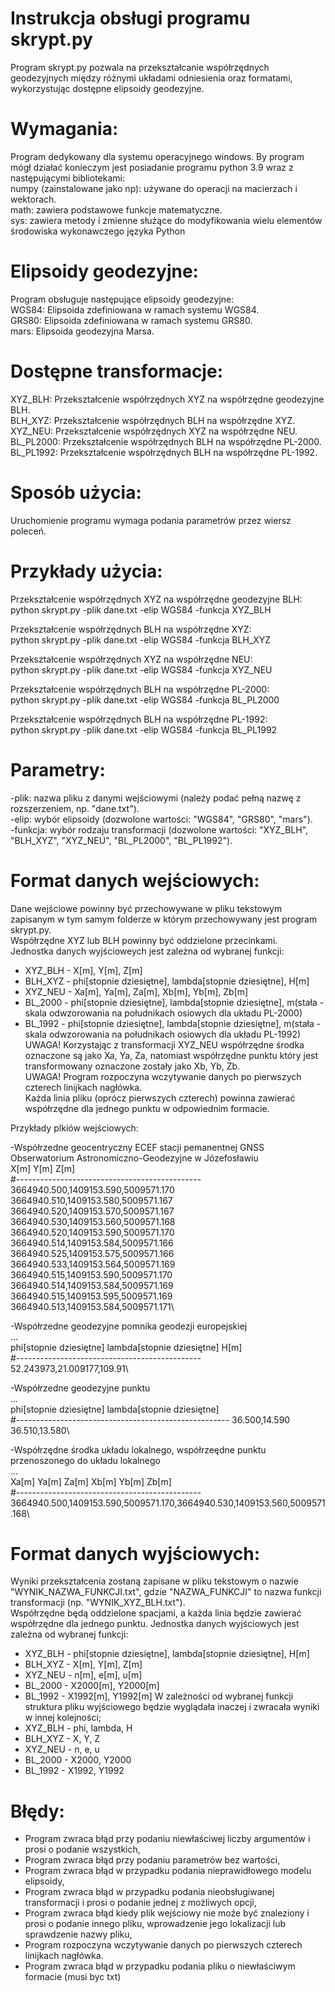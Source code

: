 # Instrukcja obsługi programu skrypt.py
Program skrypt.py pozwala na przekształcanie współrzędnych geodezyjnych między różnymi układami odniesienia oraz formatami, wykorzystując dostępne elipsoidy geodezyjne. 

# Wymagania:
Program dedykowany dla systemu operacyjnego windows. By program mógł działać konieczym jest posiadanie programu python 3.9 wraz z następującymi bibliotekami:\
numpy (zainstalowane jako np): używane do operacji na macierzach i wektorach.\
math: zawiera podstawowe funkcje matematyczne.\
sys: zawiera metody i zmienne służące do modyfikowania wielu elementów środowiska wykonawczego języka Python

# Elipsoidy geodezyjne:
Program obsługuje następujące elipsoidy geodezyjne:\
WGS84: Elipsoida zdefiniowana w ramach systemu WGS84.\
GRS80: Elipsoida zdefiniowana w ramach systemu GRS80.\
mars: Elipsoida geodezyjna Marsa.

# Dostępne transformacje:
XYZ_BLH: Przekształcenie współrzędnych XYZ na współrzędne geodezyjne BLH.\
BLH_XYZ: Przekształcenie współrzędnych BLH na współrzędne XYZ.\
XYZ_NEU: Przekształcenie współrzędnych XYZ na współrzędne NEU.\
BL_PL2000: Przekształcenie współrzędnych BLH na współrzędne PL-2000.\
BL_PL1992: Przekształcenie współrzędnych BLH na współrzędne PL-1992.

# Sposób użycia:
Uruchomienie programu wymaga podania parametrów przez wiersz poleceń.

# Przykłady użycia:

Przekształcenie współrzędnych XYZ na współrzędne geodezyjne BLH:\
python skrypt.py -plik dane.txt -elip WGS84 -funkcja XYZ_BLH

Przekształcenie współrzędnych BLH na współrzędne XYZ:\
python skrypt.py -plik dane.txt -elip WGS84 -funkcja BLH_XYZ

Przekształcenie współrzędnych XYZ na współrzędne NEU:\
python skrypt.py -plik dane.txt -elip WGS84 -funkcja XYZ_NEU

Przekształcenie współrzędnych BLH na współrzędne PL-2000:\
python skrypt.py -plik dane.txt -elip WGS84 -funkcja BL_PL2000

Przekształcenie współrzędnych BLH na współrzędne PL-1992:\
python skrypt.py -plik dane.txt -elip WGS84 -funkcja BL_PL1992

# Parametry:
-plik: nazwa pliku z danymi wejściowymi (należy podać pełną nazwę z rozszerzeniem, np. "dane.txt").\
-elip: wybór elipsoidy (dozwolone wartości: "WGS84", "GRS80", "mars").\
-funkcja: wybór rodzaju transformacji (dozwolone wartości: "XYZ_BLH", "BLH_XYZ", "XYZ_NEU", "BL_PL2000", "BL_PL1992").

# Format danych wejściowych:
Dane wejściowe powinny być przechowywane w pliku tekstowym zapisanym w tym samym folderze w którym przechowywany jest program skrypt.py.\
Współrzędne XYZ lub BLH powinny być oddzielone przecinkami.\
Jednostka danych wyjścioweych jest zależna od wybranej funkcji:
- XYZ_BLH - X[m], Y[m], Z[m]
- BLH_XYZ - phi[stopnie dziesiętne], lambda[stopnie dziesiętne], H[m]
- XYZ_NEU - Xa[m], Ya[m], Za[m], Xb[m], Yb[m], Zb[m]
- BL_2000 - phi[stopnie dziesiętne], lambda[stopnie dziesiętne], m(stała - skala odwzorowania na południkach osiowych dla układu PL-2000)
- BL_1992 - phi[stopnie dziesiętne], lambda[stopnie dziesiętne], m(stała - skala odwzorowania na południkach osiowych dla układu PL-1992)
UWAGA! Korzystając z transformacji XYZ_NEU współrzędne środka oznaczone są jako Xa, Ya, Za, natomiast współrzędne punktu który jest transformowany oznaczone zostały jako Xb, Yb, Zb.\
UWAGA! Program rozpoczyna wczytywanie danych  po pierwszych czterech linijkach nagłówka.\
Każda linia pliku (oprócz pierwszych czterech) powinna zawierać współrzędne dla jednego punktu w odpowiednim formacie.


Przykłady plkiów wejściowych:

-Współrzedne geocentryczny ECEF stacji pemanentnej GNSS\
Obserwatorium Astronomiczno-Geodezyjne w Józefosławiu\
  X[m]         Y[m]        Z[m]\
#----------------------------------------------\
3664940.500,1409153.590,5009571.170\
3664940.510,1409153.580,5009571.167\
3664940.520,1409153.570,5009571.167\
3664940.530,1409153.560,5009571.168\
3664940.520,1409153.590,5009571.170\
3664940.514,1409153.584,5009571.166\
3664940.525,1409153.575,5009571.166\
3664940.533,1409153.564,5009571.169\
3664940.515,1409153.590,5009571.170\
3664940.514,1409153.584,5009571.169\
3664940.515,1409153.595,5009571.169\
3664940.513,1409153.584,5009571.171\

-Współrzedne geodezyjne pomnika geodezji europejskiej\
...\
  phi[stopnie dziesiętne]         lambda[stopnie dziesiętne]        H[m]\
#----------------------------------------------\
52.243973,21.009177,109.91\

-Współrzedne geodezyjne punktu\
...\
  phi[stopnie dziesiętne]         lambda[stopnie dziesiętne]\
#-----------------------------------------------------
36.500,14.590\
36.510,13.580\


-Współrzędne środka układu lokalnego, współrzeędne punktu przenoszonego do układu lokalnego\
...\
  Xa[m]         Ya[m]         Za[m]        Xb[m]         Yb[m]         Zb[m]\
#----------------------------------------------\
3664940.500,1409153.590,5009571.170,3664940.530,1409153.560,5009571.168\



# Format danych wyjściowych:
Wyniki przekształcenia zostaną zapisane w pliku tekstowym o nazwie "WYNIK_NAZWA_FUNKCJI.txt", gdzie "NAZWA_FUNKCJI" to nazwa funkcji transformacji (np. "WYNIK_XYZ_BLH.txt").\
Współrzędne będą oddzielone spacjami, a każda linia będzie zawierać współrzędne dla jednego punktu.
Jednostka danych wyjściowych jest zależna od wybranej funkcji:
- XYZ_BLH - phi[stopnie dziesiętne], lambda[stopnie dziesiętne], H[m]
- BLH_XYZ - X[m], Y[m], Z[m]
- XYZ_NEU - n[m], e[m], u[m]
- BL_2000 - X2000[m], Y2000[m]
- BL_1992 - X1992[m], Y1992[m]
W zależności od wybranej funkcji struktura pliku wyjściowego będzie wyglądała inaczej i zwracała wyniki w innej kolejności;
- XYZ_BLH - phi, lambda, H
- BLH_XYZ - X, Y, Z
- XYZ_NEU - n, e, u
- BL_2000 - X2000, Y2000
- BL_1992 - X1992, Y1992






# Błędy:
- Program zwraca błąd przy podaniu niewłaściwej liczby argumentów i prosi o podanie wszystkich,
- Program zwraca błąd przy podaniu parametrów bez wartości,
- Program zwraca błąd w przypadku podania nieprawidłowego modelu elipsoidy,
- Program zwraca błąd w przypadku podania nieobsługiwanej transformacji i prosi o podanie jednej z możliwych opcji,
- Program zwraca błąd kiedy plik wejściowy nie może być znaleziony i prosi o podanie innego pliku, wprowadzenie jego lokalizacji lub sprawdzenie nazwy pliku,
- Program rozpoczyna wczytywanie danych  po pierwszych czterech linijkach nagłówka.
- Program zwraca błąd w przypadku podania pliku o niewłaściwym formacie (musi byc txt)


